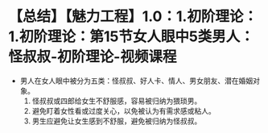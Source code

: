 # 【总结】【魅力工程】1.0：1.初阶理论：1.初阶理论：第15节女人眼中5类男人：怪叔叔-初阶理论-视频课程

-   男人在女人眼中被分为五类：怪叔叔、好人卡、情人、男女朋友、潜在婚姻对象。
    1.  怪叔叔或四郎给女生不舒服感，容易被归纳为猥琐男。
    2.  避免盯着女性看或过度关心，以免被认为有需求感或粘人。
    3.  男生应避免让女生感到不舒服，避免被归纳为怪叔叔。